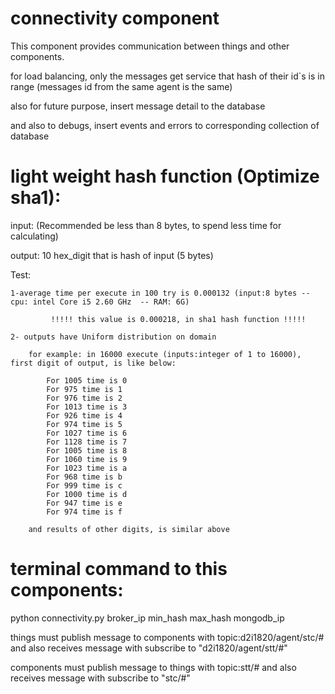 # connectivity component

This component provides communication between things and other components.

for load balancing, only the messages get service that hash of their id`s is in range
(messages id from the same agent is the same)

also for future purpose, insert message detail to the database

and also to debugs, insert events and errors to corresponding collection of database


# light weight hash function (Optimize sha1):

input: (Recommended be less than 8 bytes, to spend less time for calculating)

output: 10 hex_digit that is hash of input (5 bytes)

Test:

    1-average time per execute in 100 try is 0.000132 (input:8 bytes -- cpu: intel Core i5 2.60 GHz  -- RAM: 6G)

	         !!!!! this value is 0.000218, in sha1 hash function !!!!!

    2- outputs have Uniform distribution on domain
	
        for example: in 16000 execute (inputs:integer of 1 to 16000), first digit of output, is like below:
		
            For 1005 time is 0
            For 975 time is 1
            For 976 time is 2
            For 1013 time is 3
            For 926 time is 4
            For 974 time is 5
            For 1027 time is 6
            For 1128 time is 7
            For 1005 time is 8
            For 1060 time is 9
            For 1023 time is a
            For 968 time is b
            For 999 time is c
            For 1000 time is d
            For 947 time is e
            For 974 time is f

        and results of other digits, is similar above

		
# terminal command to this components:


python connectivity.py broker_ip min_hash max_hash mongodb_ip

things must publish message to components with topic:d2i1820/agent/stc/# and also receives message with subscribe  to "d2i1820/agent/stt/#"

components must publish message to things with topic:stt/# and also receives message with subscribe  to "stc/#"